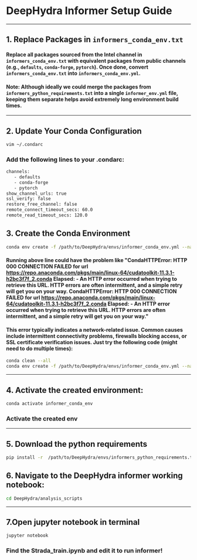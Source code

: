 # DeepHydra Informer Setup Guide
---
## 1. Replace Packages in `informers_conda_env.txt`
#### Replace all packages sourced from the Intel channel in `informers_conda_env.txt` with equivalent packages from public channels (e.g., `defaults`, `conda-forge`, `pytorch`). Once done, convert `informers_conda_env.txt` into `informers_conda_env.yml`.
#### **Note:** Although ideally we could merge the packages from `informers_python_requirements.txt` into a single `informer_env.yml` file, keeping them separate helps avoid extremely long environment build times.
---

## 2. Update Your Conda Configuration
```bash
vim ~/.condarc
```
### Add the following lines to your .condarc:
```bash
channels:
   - defaults
   - conda-forge
   - pytorch
show_channel_urls: true
ssl_verify: false
restore_free_channel: false
remote_connect_timeout_secs: 60.0
remote_read_timeout_secs: 120.0
```
                          
## **3. Create the Conda Environment**
```bash line start
conda env create -f /path/to/DeepHydra/envs/informer_conda_env.yml --name informer_conda_env
```
#### Running above line could have the problem like "CondaHTTPError: HTTP 000 CONNECTION FAILED for url <https://repo.anaconda.com/pkgs/main/linux-64/cudatoolkit-11.3.1-h2bc3f7f_2.conda> Elapsed: - An HTTP error occurred when trying to retrieve this URL. HTTP errors are often intermittent, and a simple retry will get you on your way. CondaHTTPError: HTTP 000 CONNECTION FAILED for url <https://repo.anaconda.com/pkgs/main/linux-64/cudatoolkit-11.3.1-h2bc3f7f_2.conda> Elapsed: - An HTTP error occurred when trying to retrieve this URL. HTTP errors are often intermittent, and a simple retry will get you on your way."  
#### This error typically indicates a network-related issue. Common causes include intermittent connectivity problems, firewalls blocking access, or SSL certificate verification issues. Just try the following code (might need to do multiple times):
```bash line start
conda clean --all
conda env create -f /path/to/DeepHydra/envs/informer_conda_env.yml --name informer_conda_env
```
---
## **4. Activate the created environment:**
```bash line start
conda activate informer_conda_env
```
### Activate the created env
---
## **5. Download the python requirements**
```bash line start
pip install -r  /path/to/DeepHydra/envs/informers_python_requirements.txt
```
## **6. Navigate to the DeepHydra informer working notebook:**
```bash line start
cd DeepHydra/analysis_scripts
```
---
## **7.Open jupyter notebook in terminal**
```bash line start
jupyter notebook 
```
### Find the Strada_train.ipynb and edit it to run informer!
